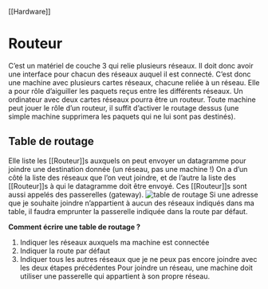 [[Hardware]]
# Routeur
C’est un matériel de couche 3 qui relie plusieurs réseaux. Il doit donc avoir une interface pour chacun des réseaux auquel il est connecté. C’est donc une machine avec plusieurs cartes réseaux, chacune reliée à un réseau. Elle a pour rôle d’aiguiller les paquets reçus entre les différents réseaux.
Un ordinateur avec deux cartes réseaux pourra être un routeur. Toute machine peut jouer le rôle d’un routeur, il suffit d’activer le routage dessus (une simple machine supprimera les paquets qui ne lui sont pas destinés).

## Table de routage
Elle liste les [[Routeur]]s auxquels on peut envoyer un datagramme pour joindre une destination donnée (un réseau, pas une machine !)
On a d’un côté la liste des réseaux que l’on veut joindre, et de l’autre la liste des [[Routeur]]s à qui le datagramme doit être envoyé. Ces [[Routeur]]s sont aussi appelés des passerelles (gateway).
![table de routage](https://external-content.duckduckgo.com/iu/?u=http%3A%2F%2Ftesteur-wifi.com%2Fimages%2Ftable_routage.png&f=1&nofb=1)
Si une adresse que je souhaite joindre n’appartient à aucun des réseaux indiqués dans ma table, il faudra emprunter la passerelle indiquée dans la route par défaut. 

**Comment écrire une table de routage ?**
1.  Indiquer les réseaux auxquels ma machine est connectée
2.  Indiquer la route par défaut
3.  Indiquer tous les autres réseaux que je ne peux pas encore joindre avec les deux étapes précédentes
Pour joindre un réseau, une machine doit utiliser une passerelle qui appartient à son propre réseau.